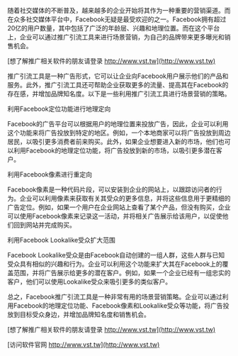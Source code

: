随着社交媒体的不断普及，越来越多的企业开始将其作为一种重要的营销渠道。而在众多社交媒体平台中，Facebook无疑是最受欢迎的之一。Facebook拥有超过20亿的用户数量，其中包括了广泛的年龄层、兴趣和地理位置。而在这个平台上，企业可以通过推广引流工具来进行场景营销，为自己的品牌带来更多曝光和销售机会。

[想了解推广相关软件的朋友请登录 http://www.vst.tw](http://www.vst.tw)

推广引流工具是一种广告形式，它可以让企业向Facebook用户展示他们的产品和服务。此外，推广引流工具还可帮助企业获取更多的流量、提高其在Facebook的存在感，并增加品牌知名度。以下是一些利用推广引流工具进行场景营销的策略。

利用Facebook定位功能进行地理定向

Facebook的广告平台可以根据用户的地理位置来投放广告，因此，企业可以利用这个功能来将广告投放到特定的地区。例如，一个本地商家可以将广告投放到周边居民，以吸引更多消费者前来购买。此外，如果企业想要进入新的市场，他们也可以利用Facebook的地理定位功能，将广告投放到新的市场，以吸引更多潜在客户。

利用Facebook像素进行重定向

Facebook像素是一种代码片段，可以安装到企业的网站上，以跟踪访问者的行为。企业可以利用像素来获取有关其受众的更多信息，并将这些信息用于更精细的广告定位。例如，如果一个用户在企业网站上查看了某个产品，但没有购买，企业可以使用Facebook像素来记录这一活动，并将相关广告展示给该用户，以促使他们回到网站并完成购买。

利用Facebook Lookalike受众扩大范围

Facebook Lookalike受众是由Facebook自动创建的一组人群，这些人群与已知受众具有相似的兴趣和行为。企业可以利用这个功能来扩大其在Facebook上的覆盖范围，并将广告展示给更多的潜在客户。例如，如果一个企业已经有一组忠实的客户，他们可以使用Lookalike受众来吸引更多的类似客户。

总之，Facebook推广引流工具是一种非常有用的场景营销策略。企业可以通过利用Facebook的地理定位功能、Facebook像素和Lookalike受众等功能，将广告投放到目标受众身边，并增加品牌知名度和销售机会。

[想了解推广相关软件的朋友请登录 http://www.vst.tw](http://www.vst.tw)


[访问软件官网 http://www.vst.tw](http://www.vst.tw)
